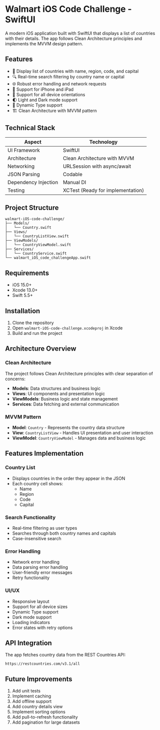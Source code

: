 # Walmart iOS Code Challenge - SwiftUI

A modern iOS application built with SwiftUI that displays a list of countries with their details. The app follows Clean Architecture principles and implements the MVVM design pattern.

## Features

- 📱 Display list of countries with name, region, code, and capital
- 🔍 Real-time search filtering by country name or capital
- 🌐 Robust error handling and network requests
- 📱 Support for iPhone and iPad
- 🔄 Support for all device orientations
- 🌓 Light and Dark mode support
- 📏 Dynamic Type support
- 🏗️ Clean Architecture with MVVM pattern

## Technical Stack

| Aspect | Technology |
|--------|------------|
| UI Framework | SwiftUI |
| Architecture | Clean Architecture with MVVM |
| Networking | URLSession with async/await |
| JSON Parsing | Codable |
| Dependency Injection | Manual DI |
| Testing | XCTest (Ready for implementation) |

## Project Structure

```
walmart-iOS-code-challenge/
├── Models/
│   └── Country.swift
├── Views/
│   └── CountryListView.swift
├── ViewModels/
│   └── CountryViewModel.swift
├── Services/
│   └── CountryService.swift
└── walmart_iOS_code_challengeApp.swift
```

## Requirements

- iOS 15.0+
- Xcode 13.0+
- Swift 5.5+

## Installation

1. Clone the repository
2. Open `walmart-iOS-code-challenge.xcodeproj` in Xcode
3. Build and run the project

## Architecture Overview

### Clean Architecture
The project follows Clean Architecture principles with clear separation of concerns:

- **Models**: Data structures and business logic
- **Views**: UI components and presentation logic
- **ViewModels**: Business logic and state management
- **Services**: Data fetching and external communication

### MVVM Pattern
- **Model**: `Country` - Represents the country data structure
- **View**: `CountryListView` - Handles UI presentation and user interaction
- **ViewModel**: `CountryViewModel` - Manages data and business logic

## Features Implementation

### Country List
- Displays countries in the order they appear in the JSON
- Each country cell shows:
  - Name
  - Region
  - Code
  - Capital

### Search Functionality
- Real-time filtering as user types
- Searches through both country names and capitals
- Case-insensitive search

### Error Handling
- Network error handling
- Data parsing error handling
- User-friendly error messages
- Retry functionality

### UI/UX
- Responsive layout
- Support for all device sizes
- Dynamic Type support
- Dark mode support
- Loading indicators
- Error states with retry options

## API Integration

The app fetches country data from the REST Countries API:
```
https://restcountries.com/v3.1/all
```

## Future Improvements

1. Add unit tests
2. Implement caching
3. Add offline support
4. Add country details view
5. Implement sorting options
6. Add pull-to-refresh functionality
7. Add pagination for large datasets



